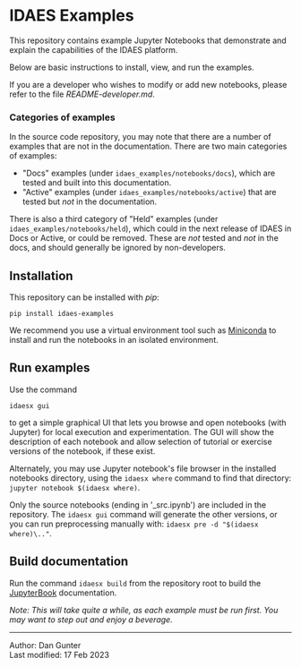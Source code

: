 # IDAES Examples

This repository contains example Jupyter Notebooks that demonstrate and  explain 
the  capabilities of the IDAES platform.

Below are basic instructions to install, view, and run the examples.

If you are a developer who wishes to modify or add new notebooks, please refer to the file *README-developer.md*.

### Categories of examples

In the source code repository, you may note that there are a number of examples that are not in the documentation.
There are two main categories of examples:

  - "Docs" examples (under `idaes_examples/notebooks/docs`), which are tested and built into this documentation.
  - "Active" examples (under `idaes_examples/notebooks/active`) that are tested but *not* in the documentation.

There is also a third category of "Held" examples (under `idaes_examples/notebooks/held`),
which could in the next release of IDAES in Docs or Active, or could be removed.
These are *not* tested and *not* in the docs, and should generally be ignored by non-developers.

## Installation

This repository can be installed with *pip*:
```shell
pip install idaes-examples
```

We recommend you use a virtual environment tool such as
[Miniconda](https://docs.conda.io/en/latest/miniconda.html)
to install and run the notebooks in an isolated environment.

## Run examples

Use the command 
```
idaesx gui
```
to get a simple graphical UI that lets you 
browse and open notebooks (with Jupyter) for local execution and experimentation.
The GUI will show the description of each notebook and allow selection of tutorial or exercise versions of the notebook, if these exist.

Alternately, you may use Jupyter notebook's file browser in the installed notebooks directory,
using the `idaesx where` command to find that directory:
`jupyter notebook $(idaesx where)`.

Only the source notebooks (ending in '_src.ipynb') are included in the repository.
The `idaesx gui` command will generate the other versions, or you can run preprocessing manually with: `idaesx pre -d "$(idaesx where)\.."`.


## Build documentation

Run the command `idaesx build` from the repository root to build the [JupyterBook](https://jupyterbook.org) 
documentation.


*Note: This will take quite a while, as each example must be run first.
You may want to step out and enjoy a beverage.*


----
Author: Dan Gunter  
Last modified: 17 Feb 2023